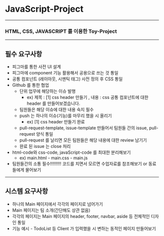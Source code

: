 # JavaScript-Project

---
### HTML, CSS, JAVASCRIPT 를 이용한 Toy-Project

---
## 필수 요구사항
* 피그마를 통한 사전 UI 설계
* 피그마에 component 기능 활용해서 공용으로 쓰는 것 통일
* 공통 컴포넌트 (레이아웃, 시멘틱 태그) 사전 정의 후 CSS 통일
* Github 를 통한 협업
  * 단위 업무에 해당하는 이슈 발행
    * ex) 제목 : [1] css header 만들기 , 내용 : css 공통 컴포넌트에 대한 header 를 만들어보겠습니다.
  * 팀원들은 해당 이슈에 대한 내용 숙지 필수
  * push 는 하나의 이슈(기능)를 마무리 했을 시 올리기
    * ex) [1] css header 만들기 완료
  * pull-request-template, issue-template 만들어서 팀원들 간의 issue, pull-request 양식 통일
  * pull-request 를 날리면 모든 팀원들은 해당 내용에 대한 review 남기기
  * 완료 된 issue 는 close 처리
* html-code와 css-code, javaScript-code 를 최대한 분리해보기
  * ex) main.html - main.css - main.js
* 팀원들간의 소통 필수!!!!!!!!! 코드를 치면서 모르면 수업자료를 참조해보기 or 동료들에게 물어보기
---
## 시스템 요구사항
* 하나의 Main 페이지에서 각각의 페이지로 넘어가기
* Main 페이지는 팀 소개(간단해도 상관 없음)
* 각각의 페이지는 Main 페이지의 header, footer, navbar, aside 등 전체적인 디자인 통일
* 기능 예시 - TodoList 등 Client 가 입력했을 시 변하는 동적인 페이지 만들어보기
